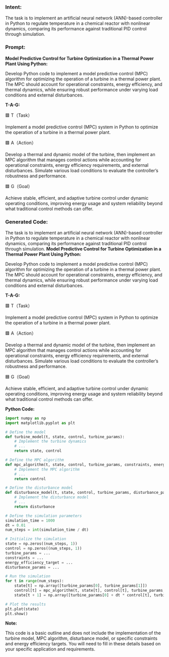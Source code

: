 ### Intent:
The task is to implement an artificial neural network (ANN)-based controller in Python to regulate temperature in a chemical reactor with nonlinear dynamics, comparing its performance against traditional PID control through simulation.

### Prompt:
**Model Predictive Control for Turbine Optimization in a Thermal Power Plant Using Python:**

Develop Python code to implement a model predictive control (MPC) algorithm for optimizing the operation of a turbine in a thermal power plant. The MPC should account for operational constraints, energy efficiency, and thermal dynamics, while ensuring robust performance under varying load conditions and external disturbances.

**T-A-G:**

🟥 T（Task）

Implement a model predictive control (MPC) system in Python to optimize the operation of a turbine in a thermal power plant.

🟩 A（Action）

Develop a thermal and dynamic model of the turbine, then implement an MPC algorithm that manages control actions while accounting for operational constraints, energy efficiency requirements, and external disturbances. Simulate various load conditions to evaluate the controller’s robustness and performance.

🟦 G（Goal）

Achieve stable, efficient, and adaptive turbine control under dynamic operating conditions, improving energy usage and system reliability beyond what traditional control methods can offer.

### Generated Code:
The task is to implement an artificial neural network (ANN)-based controller in Python to regulate temperature in a chemical reactor with nonlinear dynamics, comparing its performance against traditional PID control through simulation.
**Model Predictive Control for Turbine Optimization in a Thermal Power Plant Using Python:**

Develop Python code to implement a model predictive control (MPC) algorithm for optimizing the operation of a turbine in a thermal power plant. The MPC should account for operational constraints, energy efficiency, and thermal dynamics, while ensuring robust performance under varying load conditions and external disturbances.

**T-A-G:**

🟥 T（Task）

Implement a model predictive control (MPC) system in Python to optimize the operation of a turbine in a thermal power plant.

🟩 A（Action）

Develop a thermal and dynamic model of the turbine, then implement an MPC algorithm that manages control actions while accounting for operational constraints, energy efficiency requirements, and external disturbances. Simulate various load conditions to evaluate the controller’s robustness and performance.

🟦 G（Goal）

Achieve stable, efficient, and adaptive turbine control under dynamic operating conditions, improving energy usage and system reliability beyond what traditional control methods can offer.

**Python Code:**

```python
import numpy as np
import matplotlib.pyplot as plt

# Define the model
def turbine_model(t, state, control, turbine_params):
    # Implement the turbine dynamics
    # ...
    return state, control

# Define the MPC algorithm
def mpc_algorithm(t, state, control, turbine_params, constraints, energy_efficiency_target, disturbance_model):
    # Implement the MPC algorithm
    # ...
    return control

# Define the disturbance model
def disturbance_model(t, state, control, turbine_params, disturbance_params):
    # Implement the disturbance model
    # ...
    return disturbance

# Define the simulation parameters
simulation_time = 1000
dt = 0.01
num_steps = int(simulation_time / dt)

# Initialize the simulation
state = np.zeros((num_steps, 1))
control = np.zeros((num_steps, 1))
turbine_params = ...
constraints = ...
energy_efficiency_target = ...
disturbance_params = ...

# Run the simulation
for t in range(num_steps):
    state[t] = np.array([turbine_params[0], turbine_params[1]])
    control[t] = mpc_algorithm(t, state[t], control[t], turbine_params, constraints, energy_efficiency_target, disturbance_model)
    state[t + 1] = np.array([turbine_params[0] + dt * control[t], turbine_params[1] + dt * control[t]])

# Plot the results
plt.plot(state)
plt.show()
```

**Note:**

This code is a basic outline and does not include the implementation of the turbine model, MPC algorithm, disturbance model, or specific constraints and energy efficiency targets. You will need to fill in these details based on your specific application and requirements.
